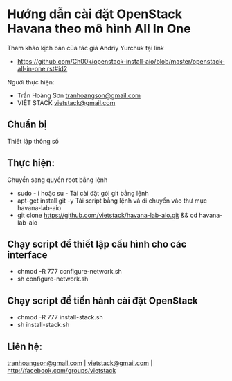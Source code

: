 Hướng dẫn cài đặt OpenStack Havana theo mô hình All In One
==============

Tham khảo kịch bản của tác giả Andriy Yurchuk tại link
- https://github.com/Ch00k/openstack-install-aio/blob/master/openstack-all-in-one.rst#id2

Người thực hiện:
- Trần Hoàng Sơn    tranhoangson@gmail.com
- VIỆT STACK        vietstack@gmail.com

## Chuẩn bị
Thiết lập thông số

## Thực hiện:
Chuyển sang quyền root bằng lệnh
- sudo - i hoặc su - 
Tải cài đặt gói git bằng lệnh
- apt-get install git -y
Tải script bằng lệnh và di chuyển vào thư mục havana-lab-aio
-  git clone https://github.com/vietstack/havana-lab-aio.git && cd havana-lab-aio

## Chạy script để thiết lập cấu hình cho các interface
- chmod -R 777 configure-network.sh
- sh configure-network.sh

## Chạy script để tiến hành cài đặt OpenStack 
- chmod -R 777 install-stack.sh
- sh install-stack.sh

## Liên hệ:
tranhoangson@gmail.com | vietstack@gmail.com | http://facebook.com/groups/vietstack
